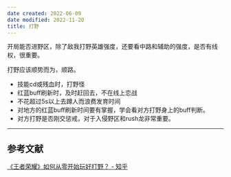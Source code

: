 ```yaml
---
date created: 2022-06-09
date modified: 2022-11-20
title: 打野
---
```


    

开局能否进野区，除了敌我打野英雄强度，还要看中路和辅助的强度，是否有线权，很重要。



打野应该顺势而为，顺路。

- 技能cd或残血时，打野怪
- 红蓝buff刷新时，及时赶回去，不在线上恋战
- 不花超过5s以上去蹲人而浪费发育时间
- 对地方的红蓝buff刷新时间要有掌握，学会看对方打野身上的buff判断。
- 对方打野是否刚交惩戒，对于入侵野区和rush龙非常重要。



---
## 参考文献

[《王者荣耀》如何从零开始玩好打野？ - 知乎](https://www.zhihu.com/question/311865436/answer/1292774341)
